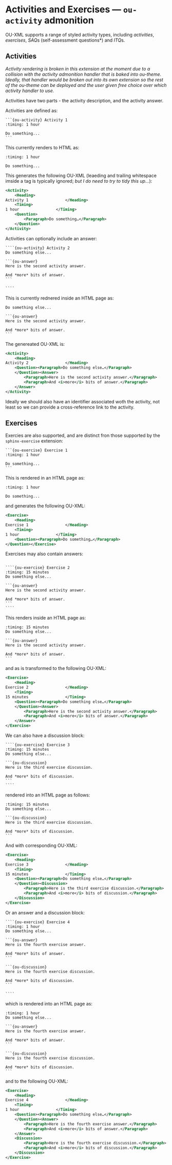 # Activities and Exercises — `ou-activity` admonition

OU-XML supports a range of styled activity types, including *activities*, *exercises*, *SAQ*s (self-assessment questions*) and *ITQ*s.

## Activities

*Activity rendering is broken in this extension at the moment due to a collision with the activity admonition handler that is baked into ou-theme. Ideally, that handler would be broken out into its own extension so the rest of the ou-theme can be deployed and the user given free choice over which activity handler to use.*

Activities have two parts - the activity description, and the activity answer.

Activities are defined as:

````text
```{ou-activity} Activity 1
:timing: 1 hour

Do something...
```
````

This currently renders to HTML as:

```{ou-activity} Activity 1
:timing: 1 hour

Do something...
```

This generates the following OU-XML (leaeding and trailing whitespace imside a tag is typically ignored; *but I do need to try to tidy this up...*):

```xml
<Activity>
    <Heading>
Activity 1                </Heading>
    <Timing>
1 hour                </Timing>
    <Question>
        <Paragraph>Do something…</Paragraph>
    </Question>
</Activity>
```

Activities can optionally include an answer:

`````text
````{ou-activity} Activity 2
Do something else...

```{ou-answer}
Here is the second activity answer.

And *more* bits of answer.
```

````
`````

This is currently rednered inside an HTML page as:

````{ou-activity} Activity 2
Do something else...

```{ou-answer}
Here is the second activity answer.

And *more* bits of answer.
```

````


The genereated OU-XML is:

```xml
<Activity>
    <Heading>
Activity 2                </Heading>
    <Question><Paragraph>Do something else…</Paragraph>
    </Question><Answer>
        <Paragraph>Here is the second activity answer.</Paragraph>
        <Paragraph>And <i>more</i> bits of answer.</Paragraph>
    </Answer>
</Activity>
```
Ideally we should also have an identifier associated woth the activity, not least so we can provide a cross-reference link to the activity.

## Exercises

Exercies are also supported, and are distinct fron those supported by the `sphinx-exercise` extension:

````text
```{ou-exercise} Exercise 1
:timing: 1 hour

Do something...
```
````

This is rendered in an HTML page as:

```{ou-exercise} Exercise 1
:timing: 1 hour

Do something...
```

and generates the following OU-XML:

```xml
<Exercise>
    <Heading>
Exercise 1                </Heading>
    <Timing>
1 hour                </Timing>
    <Question><Paragraph>Do something…</Paragraph>
</Question></Exercise>
```

Exercises may also contain answers:

`````text

````{ou-exercise} Exercise 2
:timing: 15 minutes
Do something else...

```{ou-answer}
Here is the second activity answer.

And *more* bits of answer.
```
````
`````

This renders inside an HTML page as:

````{ou-exercise} Exercise 2
:timing: 15 minutes
Do something else...

```{ou-answer}
Here is the second activity answer.

And *more* bits of answer.
```
````

and as is transformed to the following OU-XML:

```xml
<Exercise>
    <Heading>
Exercise 2                </Heading>
    <Timing>
15 minutes                </Timing>
    <Question><Paragraph>Do something else…</Paragraph>
    </Question><Answer>
        <Paragraph>Here is the second activity answer.</Paragraph>
        <Paragraph>And <i>more</i> bits of answer.</Paragraph>
    </Answer>
</Exercise>
```

We can also have a discussion block:

`````text
````{ou-exercise} Exercise 3
:timing: 15 minutes
Do something else...

```{ou-discussion}
Here is the third exercise discussion.

And *more* bits of discussion.
```
````
`````

rendered into an HTML page as follows:

````{ou-exercise} Exercise 3
:timing: 15 minutes
Do something else...

```{ou-discussion}
Here is the third exercise discussion.

And *more* bits of discussion.
```
````

And with corresponding OU-XML:

```xml
<Exercise>
    <Heading>
Exercise 3                </Heading>
    <Timing>
15 minutes                </Timing>
    <Question><Paragraph>Do something else…</Paragraph>
    </Question><Discussion>
        <Paragraph>Here is the third exercise discussion.</Paragraph>
        <Paragraph>And <i>more</i> bits of discussion.</Paragraph>
    </Discussion>
</Exercise>
```

Or an answer and a discussion block:

`````text
````{ou-exercise} Exercise 4
:timing: 1 hour
Do something else...

```{ou-answer}
Here is the fourth exercise answer.

And *more* bits of answer.
```

```{ou-discussion}
Here is the fourth exercise discussion.

And *more* bits of discussion.
```

````
`````

which is rendered into an HTML page as:

````{ou-exercise} Exercise 4
:timing: 1 hour
Do something else...

```{ou-answer}
Here is the fourth exercise answer.

And *more* bits of answer.
```

```{ou-discussion}
Here is the fourth exercise discussion.

And *more* bits of discussion.
```

````

and to the following OU-XML:

```xml
<Exercise>
    <Heading>
Exercise 4                </Heading>
    <Timing>
1 hour                </Timing>
    <Question><Paragraph>Do something else…</Paragraph>
    </Question><Answer>
        <Paragraph>Here is the fourth exercise answer.</Paragraph>
        <Paragraph>And <i>more</i> bits of answer.</Paragraph>
    </Answer>
    <Discussion>
        <Paragraph>Here is the fourth exercise discussion.</Paragraph>
        <Paragraph>And <i>more</i> bits of discussion.</Paragraph>
    </Discussion>
</Exercise>
```
